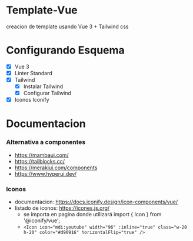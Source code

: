 # Template-Vue
creacion de template usando Vue 3 + Tailwind css


# Configurando Esquema

- [x] Vue 3
- [x] Linter Standard
- [x] Tailwind
  - [x] Instalar Tailwind
  - [x] Configurar Tailwind
- [x] Iconos Iconify

# Documentacion

### Alternativa a componentes
- https://mambaui.com/
- https://tailblocks.cc/
- https://merakiui.com/components
- https://www.hyperui.dev/

### Iconos
- documentacion: https://docs.iconify.design/icon-components/vue/
- listado de iconos: https://icones.js.org/
  - se importa en pagina donde utilizará import { Icon } from '@iconify/vue';
  - ``` <Icon icon="mdi:youtube" width="96" :inline="true" class="w-20 h-20" color="#d90916" horizontalFlip="true" /> ```